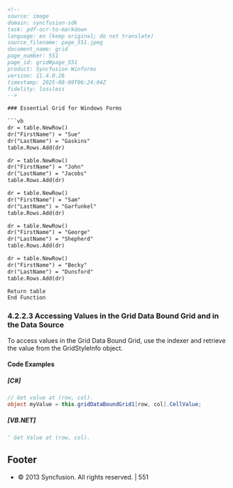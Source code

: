 ```html
<!-- 
source: image
domain: syncfusion-sdk
task: pdf-ocr-to-markdown
language: en (keep original; do not translate)
source_filename: page_551.jpeg
document_name: grid
page_number: 551
page_id: grid#page_551
product: Syncfusion Winforms
version: 11.4.0.26
timestamp: 2025-08-09T06:24:04Z
fidelity: lossless
-->

### Essential Grid for Windows Forms

```vb
dr = table.NewRow()
dr("FirstName") = "Sue"
dr("LastName") = "Gaskins"
table.Rows.Add(dr)

dr = table.NewRow()
dr("FirstName") = "John"
dr("LastName") = "Jacobs"
table.Rows.Add(dr)

dr = table.NewRow()
dr("FirstName") = "Sam"
dr("LastName") = "Garfunkel"
table.Rows.Add(dr)

dr = table.NewRow()
dr("FirstName") = "George"
dr("LastName") = "Shepherd"
table.Rows.Add(dr)

dr = table.NewRow()
dr("FirstName") = "Becky"
dr("LastName") = "Dunsford"
table.Rows.Add(dr)

Return table
End Function
```

### 4.2.2.3 Accessing Values in the Grid Data Bound Grid and in the Data Source
To access values in the Grid Data Bound Grid, use the indexer and retrieve the value from the GridStyleInfo object.

#### Code Examples

##### [C#]
```csharp
// Get value at (row, col).
object myValue = this.gridDataBoundGrid1[row, col].CellValue;
```

##### [VB.NET]
```vb
' Get Value at (row, col).
```

## Footer

- © 2013 Syncfusion. All rights reserved. | 551
```
```